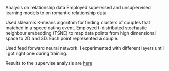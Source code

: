 Analysis on relationship data
Employed supervised and unsupervised learning models to on romantic relationship data

Used sklearn’s K-means algorithm for finding clusters of couples that matched in a speed dating event.
Employed t-distributed stochastic neighbour embedding (TSNE) to map data points from high dimensional space to 2D and 3D.
Each point represented a couple.

Used feed forward neural network. I experimented with different layers until i got right one during training.

Results to the supervise analysis are [here](https://www.canva.com/design/DAD8uY7mWSg/whtrA992qguxSQlrPupugw/view?utm_content=DAD8uY7mWSg&utm_campaign=designshare&utm_medium=link&utm_source=sharebutton) 


